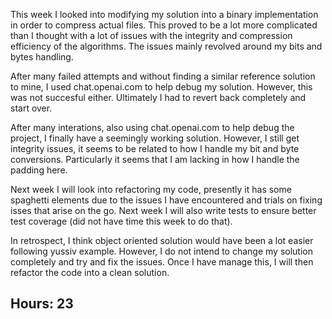 This week I looked into modifying my solution into a binary implementation in order to compress actual files. This proved to be a lot more complicated than I thought with a lot of issues with the integrity and compression efficiency of the algorithms. The issues mainly revolved around my bits and bytes handling. 

After many failed attempts and without finding a similar reference solution to mine, I used chat.openai.com to help debug my solution. However, this was not succesful either. Ultimately I had to revert back completely and start over. 

After many interations, also using chat.openai.com to help debug the project, I finally have a seemingly working solution. However, I still get integrity issues, it seems to be related to how I handle my bit and byte conversions. Particularly it seems that I am lacking in how I handle the padding here.

Next week I will look into refactoring my code, presently it has some spaghetti elements due to the issues I have encountered and trials on fixing isses that arise on the go. Next week I will also write tests to ensure better test coverage (did not have time this week to do that). 

In retrospect, I think object oriented solution would have been a lot easier following yussiv example. However, I do not intend to change my solution completely and try and fix the issues. Once I have manage this, I will then refactor the code into a clean solution.

## Hours: 23